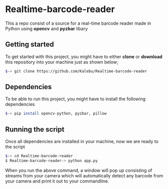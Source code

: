 # Realtime-barcode-reader
This a repo consist of a source for a real-time barcode reader made in Python using **opencv** and **pyzbar** libary


Getting started 
------------------
To get started with this project, you might have to either **clone** or **download** this repository into your machine just as shown below;

```bash
$-> git clone https://github.com/Kalebu/Realtime-barcode-reader
```

Dependencies
------------
To be able to run this project, you might have to install the following dependencies

```bash
$-> pip install opencv-python, pyzbar, pillow
```

Running the script
------------------

Once all dependencies are installed in your machine, now we are ready to the script

```bash
$-> cd Realtime-barcode-reader
$ Realtime-barcode-reader-> python app.py
```

When you run the above command, a window will pop up consisting of streams from your camera which will automatically detect any barcode from your camera and print it out to your commandline.








